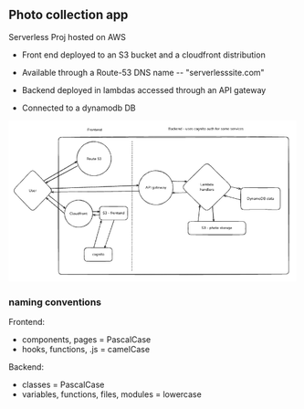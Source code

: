 ## Photo collection app

Serverless Proj hosted on AWS

 - Front end deployed to an S3 bucket and a cloudfront distribution
 - Available through a Route-53 DNS name -- "serverlesssite.com"

 - Backend deployed in lambdas accessed through an API gateway
 - Connected to a dynamodb DB

![Architecture Diagram](/frontend/public/diagram-infra.png)

### naming conventions
Frontend:
 - components, pages = PascalCase
 - hooks, functions, .js = camelCase

Backend:
 - classes = PascalCase
 - variables, functions, files, modules = lowercase
